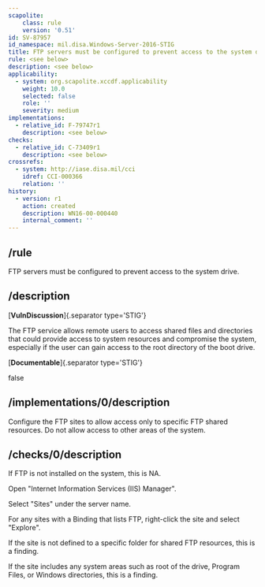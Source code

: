 ```yaml
---
scapolite:
    class: rule
    version: '0.51'
id: SV-87957
id_namespace: mil.disa.Windows-Server-2016-STIG
title: FTP servers must be configured to prevent access to the system drive.
rule: <see below>
description: <see below>
applicability:
  - system: org.scapolite.xccdf.applicability
    weight: 10.0
    selected: false
    role: ''
    severity: medium
implementations:
  - relative_id: F-79747r1
    description: <see below>
checks:
  - relative_id: C-73409r1
    description: <see below>
crossrefs:
  - system: http://iase.disa.mil/cci
    idref: CCI-000366
    relation: ''
history:
  - version: r1
    action: created
    description: WN16-00-000440
    internal_comment: ''
---
```



## /rule

FTP servers must be configured to prevent access to the system drive.

## /description

[**VulnDiscussion**]{.separator type='STIG'}

The FTP service allows remote users to access shared files and directories that could provide access to system resources and compromise the system, especially if the user can gain access to the root directory of the boot drive.

[**Documentable**]{.separator type='STIG'}

false

## /implementations/0/description

Configure the FTP sites to allow access only to specific FTP shared resources. Do not allow access to other areas of the system.

## /checks/0/description

If FTP is not installed on the system, this is NA.

Open "Internet Information Services (IIS) Manager".

Select "Sites" under the server name.

For any sites with a Binding that lists FTP, right-click the site and select "Explore".

If the site is not defined to a specific folder for shared FTP resources, this is a finding.

If the site includes any system areas such as root of the drive, Program Files, or Windows directories, this is a finding.
